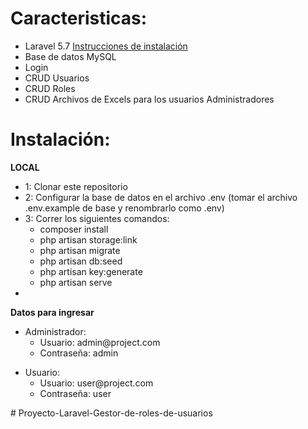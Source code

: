 <h1><b>Caracteristicas:</b></h1>
<ul>
	<li> Laravel 5.7 <a href="https://laravel.com/docs/5.7/installation" target="_blank">Instrucciones de instalación</a> </li>
	<li> Base de datos MySQL </li>
	<li> Login </li>
	<li> CRUD Usuarios</li>
	<li> CRUD Roles</li>
	<li> CRUD Archivos de Excels para los usuarios Administradores</li>
</ul>


<h1><b>Instalación:</b></h1>

<b>LOCAL</b>
<ul>
	<li>1: Clonar este repositorio</li>
	<li>2: Configurar la base de datos en el archivo .env (tomar el archivo .env.example de base y renombrarlo como .env)</li>
	<li>3: Correr los siguientes comandos:
		<ul>
			<li> composer install</li>
			<li> php artisan storage:link</li>
			<li> php artisan migrate</li>
			<li> php artisan db:seed </li>
			<li> php artisan key:generate</li>
			<li> php artisan serve</li>
		</ul>
	</li>
	<li></li>
</ul>

<b>Datos para ingresar</b>

<ul>
	<li>Administrador: 
		<ul>
			<li>Usuario: admin@project.com</li>
			<li>Contraseña: admin</li>
		</ul>
	</li>
</ul>

<ul>
	<li>Usuario: 
		<ul>
			<li>Usuario: user@project.com</li>
			<li>Contraseña: user</li>
		</ul>
	</li>
</ul># Proyecto-Laravel-Gestor-de-roles-de-usuarios
